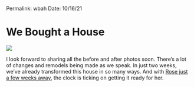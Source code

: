 
Permalink: wbah
Date: 10/16/21

# We Bought a House

![](https://i.imgur.com/aH4Tk7K.jpg)

I look forward to sharing all the before and after photos soon. There’s a lot of changes and remodels being made as we speak. In just two weeks, we’ve already transformed this house in so many ways. And with [Rose just a few weeks away](girl), the clock is ticking on getting it ready for her.